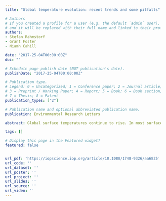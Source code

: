 ```yaml
---
title: "Global temperature evolution: recent trends and some pitfalls"

# Authors
# If you created a profile for a user (e.g. the default `admin` user), write the username (folder name) here 
# and it will be replaced with their full name and linked to their profile.
authors:
- Stefan Rahmstorf
- Grant Foster
- Niamh Cahill

date: "2017-25-04T00:00:00Z"
doi: ""

# Schedule page publish date (NOT publication's date).
publishDate: "2017-25-04T00:00:00Z"

# Publication type.
# Legend: 0 = Uncategorized; 1 = Conference paper; 2 = Journal article;
# 3 = Preprint / Working Paper; 4 = Report; 5 = Book; 6 = Book section;
# 7 = Thesis; 8 = Patent
publication_types: ["2"]

# Publication name and optional abbreviated publication name.
publication: Environmental Research Letters

abstract: Global surface temperatures continue to rise. In most surface temperature data sets, the years 2014, 2015 and again 2016 set new global heat records since the start of regular measurements. Never before have three record years occurred in a row. We show that this recent streak of record heat does not in itself provide statistical evidence for an acceleration of global warming, nor was it preceded by a 'slowdown period' with a significantly reduced rate of warming. Rather, the data are fully consistent with a steady global warming trend since the 1970s, superimposed with random, stationary, short-term variability. All recent variations in short-term trends are well within what was to be expected, based on the observed warming trend and the observed variability from the 1970s up to the year 2000. We discuss some pitfalls of statistical analysis of global temperatures which have led to incorrect claims of an unexpected or significant warming slowdown.

tags: []

# Display this page in the Featured widget?
featured: false


url_pdf: 'https://iopscience.iop.org/article/10.1088/1748-9326/aa6825'
url_code: ''
url_dataset: ''
url_poster: ''
url_project: ''
url_slides: ''
url_source: ''
url_video: ''
---
```

